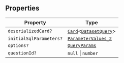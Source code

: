 ## Properties

| Property | Type |
| ------ | ------ |
| <a id="deserializedcard"></a> `deserializedCard?` | [`Card`](Card.md)\<[`DatasetQuery`](DatasetQuery.md)\> |
| <a id="initialsqlparameters"></a> `initialSqlParameters?` | [`ParameterValues_2`](ParameterValues_2.md) |
| <a id="options"></a> `options?` | [`QueryParams`](QueryParams.md) |
| <a id="questionid"></a> `questionId?` | `null` \| `number` |

